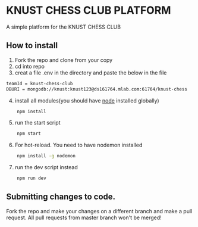 # KNUST CHESS CLUB PLATFORM
A simple platform for the KNUST CHESS CLUB

## How to install
1. Fork the repo and clone from your copy
2. cd into repo
3. creat a file .env in the directory and paste the below in the file
```txt
teamId = knust-chess-club
DBURI = mongodb://knust:knust123@ds161764.mlab.com:61764/knust-chess
```
4. install all modules(you should have [node](https://nodejs.org/en/download/) installed globally)
```bash
    npm install
```
5. run the start script
```bash
    npm start
```
6. For hot-reload. You need to have nodemon installed
```bash
    npm install -g nodemon
```
7. run the dev script instead
```bash
    npm run dev
```

## Submitting changes to code.
Fork the repo and make your changes on a different branch and make a pull request. 
All pull requests from master branch won't be merged!
